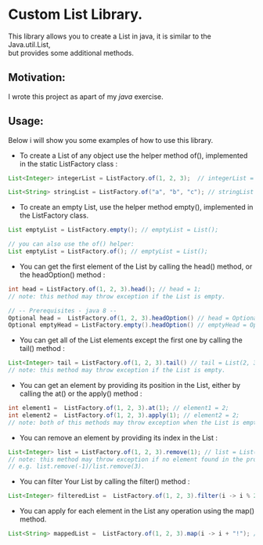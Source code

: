 # Custom List Library.
This library allows you to create a List in java, it is similar to the Java.util.List,  
but provides some additional methods.
## Motivation:

I wrote this project as apart of my _java_ exercise.  

## Usage: 
Below i will show you some examples of how to use this library.
- To create a List of any object use the helper method of(), implemented in the static ListFactory class :

```java  
List<Integer> integerList = ListFactory.of(1, 2, 3);  // integerList = List(1, 2, 3);
```   
```java
List<String> stringList = ListFactory.of("a", "b", "c"); // stringList = List("a", "b", "c");
```
- To create an empty List, use the helper method empty(), implemented in the ListFactory class.
```java
List emptyList = ListFactory.empty(); // emptyList = List();  

// you can also use the of() helper:
List emptyList = ListFactory.of(); // emptyList = List();
```
- You can get the first element of the List by calling the head() method, or the headOption() method : 
 
```java
int head = ListFactory.of(1, 2, 3).head(); // head = 1;
// note: this method may throw exception if the List is empty.

// -- Prerequisites - java 8 --
Optional head =  ListFactory.of(1, 2, 3).headOption() // head = Optional[1].
Optional emptyHead = ListFactory.empty().headOption() // emptyHead = Optional.empty.
```
- You can get all of the List elements except the first one by calling the tail() method :

```java
List<Integer> tail = ListFactory.of(1, 2, 3).tail() // tail = List(2, 3);
// note: this method may throw exception if the List is empty. 
```
- You can get an element by providing its position in the List, either by calling the at() or the apply() method :

```java
int element1 =  ListFactory.of(1, 2, 3).at(1); // element1 = 2;
int element2 =  ListFactory.of(1, 2, 3).apply(1); // element2 = 2;
// note: both of this methods may throw exception when the List is empty.
```
- You can remove an element by providing its index in the List :

```java
List<Integer> list = ListFactory.of(1, 2, 3).remove(1); // list = List(1, 3).
// note: this method may throw exception if no element found in the provided index,   
// e.g. list.remove(-1)/list.remove(3).
```
- You can filter Your List by calling the filter() method :

```java
List<Integer> filteredList =  ListFactory.of(1, 2, 3).filter(i -> i % 2 == 0); // filteredList = List(2);
```
- You can apply for each element in the List any operation using the map() method.
```java
List<String> mappedList =  ListFactory.of(1, 2, 3).map(i -> i + "!"); // mappedList = List(1!, 2!, 3!);
```

